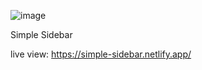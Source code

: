 ![image](https://github.com/bunyodzaripov/simple-sidebar/assets/111201762/aa0b13df-d1cc-4e6a-aa29-bcd6c084aee3)

Simple Sidebar

live view:
https://simple-sidebar.netlify.app/
